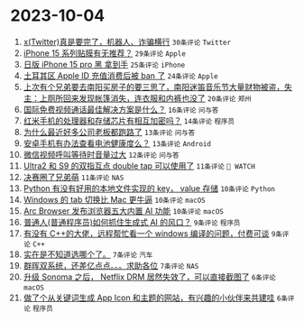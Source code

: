 # 2023-10-04

1. [x(Twitter)真是要完了，机器人、诈骗横行](https://www.v2ex.com/t/978821) `30条评论` `Twitter`
1. [iPhone 15 系列贴膜有无推荐？](https://www.v2ex.com/t/978877) `29条评论` `Apple`
1. [日版 iPhone 15 pro 黑 拿到手](https://www.v2ex.com/t/978819) `25条评论` `iPhone`
1. [土耳其区 Apple ID 充值消费后被 ban 了](https://www.v2ex.com/t/978834) `24条评论` `Apple`
1. [上次有个兄弟要去南阳买房子的要三思了，南阳迷笛音乐节大量财物被盗，失主：上厕所回来发现帐篷消失，连衣服和内裤也没了](https://www.v2ex.com/t/978869) `20条评论` `郑州`
1. [国际免费视频通话最佳解决方案是什么？](https://www.v2ex.com/t/978818) `16条评论` `问与答`
1. [红米手机的处理器和存储芯片有相互加密吗？](https://www.v2ex.com/t/978825) `14条评论` `程序员`
1. [为什么最近好多公司老板都跑路了](https://www.v2ex.com/t/978839) `13条评论` `问与答`
1. [安卓手机有办法查看电池健康度么？](https://www.v2ex.com/t/978836) `13条评论` `Android`
1. [微信视频呼叫等待时音量过大](https://www.v2ex.com/t/978824) `12条评论` `问与答`
1. [Ultra2 和 S9 的双指互点 double tap 可以使用了](https://www.v2ex.com/t/978850) `11条评论` ` WATCH`
1. [决赛圈了兄弟萌](https://www.v2ex.com/t/978827) `11条评论` `NAS`
1. [Python 有没有好用的本地文件实现的 key， value 存储](https://www.v2ex.com/t/978875) `10条评论` `Python`
1. [Windows 的 tab 切换比 Mac 更牛逼](https://www.v2ex.com/t/978855) `10条评论` `macOS`
1. [Arc Browser 发布浏览器五大内置 AI 功能](https://www.v2ex.com/t/978817) `10条评论` `macOS`
1. [普通人(普通程序员)如何抓住生成式 AI 的风口？](https://www.v2ex.com/t/978888) `9条评论` `程序员`
1. [有没有 C++的大佬，远程帮忙看一个 windows 编译的问题，付费可谈](https://www.v2ex.com/t/978854) `9条评论` `C++`
1. [实在是不知道选哪个了。](https://www.v2ex.com/t/978880) `7条评论` `汽车`
1. [群晖双系统，还差亿点点。。。求助各位](https://www.v2ex.com/t/978856) `7条评论` `NAS`
1. [升级 Sonoma 之后， Netflix DRM 居然失效了，可以直接截图了](https://www.v2ex.com/t/978873) `6条评论` `macOS`
1. [做了个从关键词生成 App Icon 和主题的网站，有兴趣的小伙伴来共建哇](https://www.v2ex.com/t/978864) `6条评论` `程序员`
